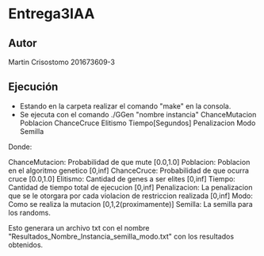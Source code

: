 # Entrega3IAA
## Autor
Martin Crisostomo 201673609-3
## Ejecución

- Estando en la carpeta realizar el comando "make" en la consola.
- Se ejecuta con el comando ./GGen "nombre instancia" ChanceMutacion Poblacion ChanceCruce Elitismo Tiempo[Segundos] Penalizacion Modo Semilla

Donde: 

ChanceMutacion: Probabilidad de que mute [0.0,1.0]
Poblacion: Poblacion en el algoritmo genetico [0,inf]
ChanceCruce: Probabilidad de que ocurra cruce [0.0,1.0]
Elitismo: Cantidad de genes a ser elites [0,inf]
Tiempo: Cantidad de tiempo total de ejecucion [0,inf]
Penalizacion: La penalizacion que se le otorgara por cada violacion de restriccion realizada [0,inf]
Modo: Como se realiza la mutacion [0,1,2(proximamente)]
Semilla: La semilla para los randoms.


Esto generara un archivo txt con el nombre "Resultados_Nombre_Instancia_semilla_modo.txt" con los resultados obtenidos.
